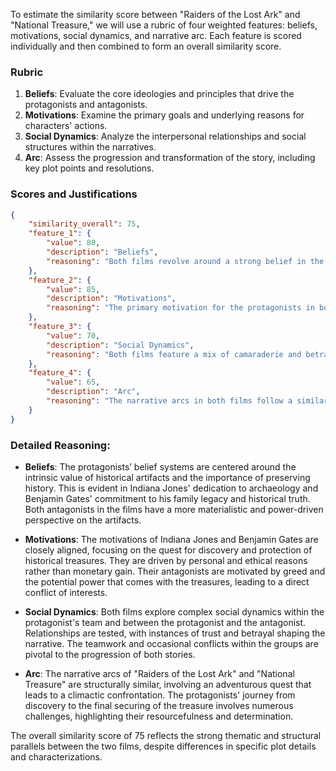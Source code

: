 To estimate the similarity score between "Raiders of the Lost Ark" and "National Treasure," we will use a rubric of four weighted features: beliefs, motivations, social dynamics, and narrative arc. Each feature is scored individually and then combined to form an overall similarity score.

### Rubric

1. **Beliefs**: Evaluate the core ideologies and principles that drive the protagonists and antagonists.
2. **Motivations**: Examine the primary goals and underlying reasons for characters' actions.
3. **Social Dynamics**: Analyze the interpersonal relationships and social structures within the narratives.
4. **Arc**: Assess the progression and transformation of the story, including key plot points and resolutions.

### Scores and Justifications

```json
{
    "similarity_overall": 75,
    "feature_1": {
        "value": 80,
        "description": "Beliefs",
        "reasoning": "Both films revolve around a strong belief in the historical and cultural significance of artifacts. The protagonists, Indiana Jones and Benjamin Franklin Gates, share a deep respect for history and a commitment to uncovering the truth behind legendary treasures. The antagonists in both films also value the artifacts but for their potential power and monetary value."
    },
    "feature_2": {
        "value": 85,
        "description": "Motivations",
        "reasoning": "The primary motivation for the protagonists in both films is to discover and protect historical treasures. Indiana Jones is driven by a passion for archaeology and historical preservation, while Benjamin Gates is motivated by a family legacy and a quest for historical truth. The antagonists are similarly motivated by greed and the desire for power that comes with possessing the artifacts."
    },
    "feature_3": {
        "value": 70,
        "description": "Social Dynamics",
        "reasoning": "Both films feature a mix of camaraderie and betrayal among their characters. The protagonists work with a team of allies but face betrayals from those they considered friends. The dynamics within the teams reflect a blend of trust, tension, and cooperation in pursuit of a common goal."
    },
    "feature_4": {
        "value": 65,
        "description": "Arc",
        "reasoning": "The narrative arcs in both films follow a similar structure: discovery, pursuit, conflict, and resolution. The protagonists encounter various obstacles and enemies as they uncover clues leading to the treasure. The climax involves a race against time to secure the artifact before the antagonists, followed by a resolution that restores balance."
    }
}
```

### Detailed Reasoning:

- **Beliefs**: The protagonists’ belief systems are centered around the intrinsic value of historical artifacts and the importance of preserving history. This is evident in Indiana Jones' dedication to archaeology and Benjamin Gates' commitment to his family legacy and historical truth. Both antagonists in the films have a more materialistic and power-driven perspective on the artifacts.
  
- **Motivations**: The motivations of Indiana Jones and Benjamin Gates are closely aligned, focusing on the quest for discovery and protection of historical treasures. They are driven by personal and ethical reasons rather than monetary gain. Their antagonists are motivated by greed and the potential power that comes with the treasures, leading to a direct conflict of interests.

- **Social Dynamics**: Both films explore complex social dynamics within the protagonist's team and between the protagonist and the antagonist. Relationships are tested, with instances of trust and betrayal shaping the narrative. The teamwork and occasional conflicts within the groups are pivotal to the progression of both stories.

- **Arc**: The narrative arcs of "Raiders of the Lost Ark" and "National Treasure" are structurally similar, involving an adventurous quest that leads to a climactic confrontation. The protagonists' journey from discovery to the final securing of the treasure involves numerous challenges, highlighting their resourcefulness and determination.

The overall similarity score of 75 reflects the strong thematic and structural parallels between the two films, despite differences in specific plot details and characterizations.